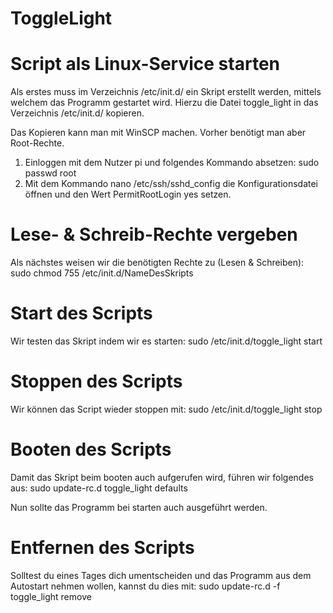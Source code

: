 # ToggleLight

# Script als Linux-Service starten
Als erstes muss im Verzeichnis /etc/init.d/ ein Skript erstellt werden, mittels welchem das Programm gestartet wird. Hierzu die Datei toggle_light in das Verzeichnis /etc/init.d/ kopieren.

Das Kopieren kann man mit WinSCP machen. Vorher benötigt man aber Root-Rechte.
1. Einloggen mit dem Nutzer pi und folgendes Kommando absetzen: sudo passwd root
2. Mit dem Kommando nano /etc/ssh/sshd_config die Konfigurationsdatei öffnen und den Wert PermitRootLogin yes setzen.


# Lese- & Schreib-Rechte vergeben
Als nächstes weisen wir die benötigten Rechte zu (Lesen & Schreiben): sudo chmod 755 /etc/init.d/NameDesSkripts

# Start des Scripts
Wir testen das Skript indem wir es starten:  sudo /etc/init.d/toggle_light start

# Stoppen des Scripts
Wir können das Script wieder stoppen mit: sudo /etc/init.d/toggle_light stop

# Booten des Scripts
Damit das Skript beim booten auch aufgerufen wird, führen wir folgendes aus: sudo update-rc.d toggle_light defaults

Nun sollte das Programm bei starten auch ausgeführt werden.

# Entfernen des Scripts
Solltest du eines Tages dich umentscheiden und das Programm aus dem Autostart nehmen wollen, kannst du dies mit: sudo update-rc.d -f  toggle_light remove
